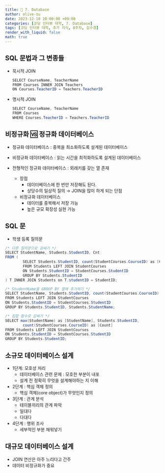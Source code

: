 ```yaml
---
title: 🐣 7. Database
author: olive-su
date: 2023-12-10 20:00:00 +09:00
categories: [코딩 인터뷰 대학, 7. Database]
tags: [코딩 인터뷰 대학, 추가 지식, 8주차, 김수경]
render_with_liquid: false
math: true
---
```


## SQL 문법과 그 변종들

- 묵시적 JOIN
  ```java
  SELECT CourseName, TeacherName
  FROM Courses INNER JOIN Teachers
  ON Courses.TeacherID = Teachers.TeacherID
  ```
- 명시적 JOIN
  ```java
  SELECT CourseName, TeacherName
  FROM Courses
  WHERE Courses.TeacherID = Teachers.TeacherID
  ```

## 비정규화 🆚 정규화 데이터베이스

- 정규화 데이터베이스 : 중복을 최소화하도록 설계된 데이터베이스
- 비정규화 데이터베이스 : 읽는 시간을 최적화하도록 설계된 데이터베이스

- 전형적인 정규화 데이터베이스 : 외래키를 갖는 열 존재
  - 장점
    - 데이터베이스에 한 번만 저장해도 된다.
    - 상당수의 일상적 질의 → JOIN을 많이 하게 되는 단점
  - 비정규화 데이터베이스
    - 데이터를 중복해서 저장 가능
    - 높은 규모 확장성 실현 가능

## SQL 문

- 학생 등록 질의문

```java
/* 다른 질의문으로 감싸기 */
SELECT StudentName, Students.StudentID, Cnt
FROM (
		SELECT Students.StudentID, count(StudentCourses.CourseID) as [Cnt]
		FROM Students LEFT JOIN StudentCourses
		ON Students.StudentID = StudentCourses.StudentID
		GROUP BY Students.StudentID
) T INNER JOIN Students on T.studentID = StudentID;
```

```java
/* StudentName을 GROUP BY 절에 추가하기 */
SELECT StudentName, Students.StudentID, count(StudentCourses.CourseID) as [Cnt]
FROM Students LEFT JOIN StudentCourses
ON Students.StudentID = StudentCourses.StudentID
GROUP BY Students.StudentID, Students.StudentName;
```

```java
/* 집합 함수로 감싸기 */
SELECT max(StudentName) as [StudentName], Students.StudentID,
		count(StudentCourses.CourseID) as [Count]
FROM Students LEFT JOIN StudentCourses
ON Students.StudentID = StudentCourses.StudentID
GROUP BY Students.StudentID;
```

## 소규모 데이터베이스 설계

- 1단계: 모호성 처리
  - 데이터베이스 관련 문제 : 모호한 부분이 내포
  - 설계 전 정확히 무엇을 설계해야하는 지 이해
- 2단계 : 핵심 객체 정의
  - 핵심 객체(core object)가 무엇인지 정의
- 3단계 : 관계 분석
  - 테이블끼리의 관계 파악
  - 일대다
  - 다대다
- 4단계 : 행위 조사
  - 세부적인 부분 채워넣기

## 대규모 데이터베이스 설계

- JOIN 연산은 아주 느리다고 간주
- 데이터 비정규화가 중요
